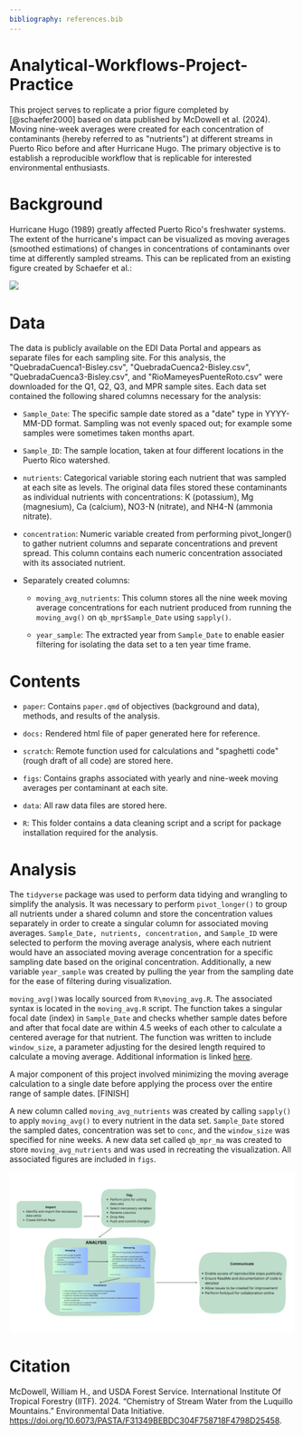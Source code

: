 ```yaml
---
bibliography: references.bib
---
```


# Analytical-Workflows-Project-Practice

This project serves to replicate a prior figure completed by [@schaefer2000] based on data published by McDowell et al. (2024). Moving nine-week averages were created for each concentration of contaminants (hereby referred to as "nutrients") at different streams in Puerto Rico before and after Hurricane Hugo. The primary objective is to establish a reproducible workflow that is replicable for interested environmental enthusiasts.

# Background

Hurricane Hugo (1989) greatly affected Puerto Rico's freshwater systems. The extent of the hurricane's impact can be visualized as moving averages (smoothed estimations) of changes in concentrations of contaminants over time at differently sampled streams. This can be replicated from an existing figure created by Schaefer et al.:

<img src="https://eds-214-workflows-reproducibility.github.io/course-materials/interactive/images/Schaefer_etal_2020_fig3.png"/>

# Data

The data is publicly available on the EDI Data Portal and appears as separate files for each sampling site. For this analysis, the "QuebradaCuenca1-Bisley.csv", "QuebradaCuenca2-Bisley.csv", "QuebradaCuenca3-Bisley.csv", and "RioMameyesPuenteRoto.csv" were downloaded for the Q1, Q2, Q3, and MPR sample sites. Each data set contained the following shared columns necessary for the analysis:

-   `Sample_Date`: The specific sample date stored as a "date" type in YYYY-MM-DD format. Sampling was not evenly spaced out; for example some samples were sometimes taken months apart.

-   `Sample_ID`: The sample location, taken at four different locations in the Puerto Rico watershed.

-   `nutrients`: Categorical variable storing each nutrient that was sampled at each site as levels. The original data files stored these contaminants as individual nutrients with concentrations: K (potassium), Mg (magnesium), Ca (calcium), NO3-N (nitrate), and NH4-N (ammonia nitrate).

-   `concentration`: Numeric variable created from performing pivot_longer() to gather nutrient columns and separate concentrations and prevent spread. This column contains each numeric concentration associated with its associated nutrient.

-   Separately created columns:

    -   `moving_avg_nutrients`: This column stores all the nine week moving average concentrations for each nutrient produced from running the `moving_avg()` on `qb_mpr$Sample_Date` using `sapply()`.

    -   `year_sample`: The extracted year from `Sample_Date` to enable easier filtering for isolating the data set to a ten year time frame.

# Contents

-   `paper`: Contains `paper.qmd` of objectives (background and data), methods, and results of the analysis.

-   `docs:` Rendered html file of paper generated here for reference.

-   `scratch`: Remote function used for calculations and "spaghetti code" (rough draft of all code) are stored here.

-   `figs`: Contains graphs associated with yearly and nine-week moving averages per contaminant at each site.

-   `data`: All raw data files are stored here.

-   `R`: This folder contains a data cleaning script and a script for package installation required for the analysis.

# Analysis

The `tidyverse` package was used to perform data tidying and wrangling to simplify the analysis. It was necessary to perform `pivot_longer()` to group all nutrients under a shared column and store the concentration values separately in order to create a singular column for associated moving averages. `Sample_Date, nutrients, concentration,` and `Sample_ID` were selected to perform the moving average analysis, where each nutrient would have an associated moving average concentration for a specific sampling date based on the original concentration. Additionally, a new variable `year_sample` was created by pulling the year from the sampling date for the ease of filtering during visualization.

`moving_avg()`was locally sourced from `R\moving_avg.R`. The associated syntax is located in the `moving_avg.R` script. The function takes a singular focal date (index) in `Sample_Date` and checks whether sample dates before and after that focal date are within 4.5 weeks of each other to calculate a centered average for that nutrient. The function was written to include `window_size`, a parameter adjusting for the desired length required to calculate a moving average. Additional information is linked [here](https://github.com/vedikaS-byte/Analytical-Workflows-Project-Practice/blob/main/R/moving_avg.R).

A major component of this project involved minimizing the moving average calculation to a single date before applying the process over the entire range of sample dates. [FINISH]

A new column called `moving_avg_nutrients` was created by calling `sapply()` to apply `moving_avg()` to every nutrient in the data set. `Sample_Date` stored the sampled dates, concentration was set to `conc`, and the `window_size` was specified for nine weeks. A new data set called `qb_mpr_ma` was created to store `moving_avg_nutrients` and was used in recreating the visualization. All associated figures are included in `figs`.

![](figs/flowchart.png)

# Citation

McDowell, William H., and USDA Forest Service. International Institute Of Tropical Forestry (IITF). 2024. “Chemistry of Stream Water from the Luquillo Mountains.” Environmental Data Initiative. <https://doi.org/10.6073/PASTA/F31349BEBDC304F758718F4798D25458>.
